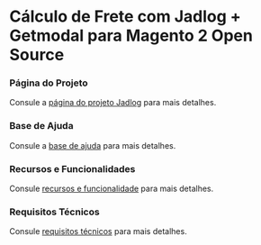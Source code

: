 # Cálculo de Frete com Jadlog + Getmodal para Magento 2 Open Source

### Página do Projeto
Consule a [página do projeto Jadlog](https://www.dholi.dev/jadlog) para mais detalhes.

### Base de Ajuda
Consule a [base de ajuda](https://docs.dholi.dev/jadlog) para mais detalhes.

### Recursos e Funcionalidades
Consule [recursos e funcionalidade](https://docs.dholi.dev/jadlog) para mais detalhes.

### Requisitos Técnicos
Consule [requisitos técnicos](https://docs.dholi.dev/jadlog) para mais detalhes.
